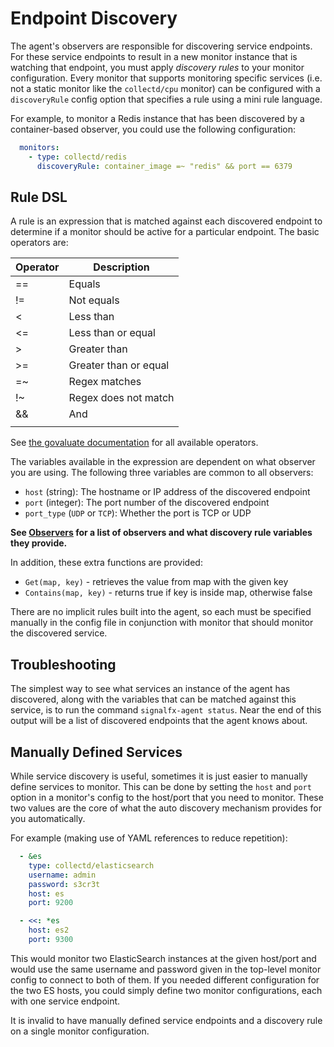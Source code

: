 # Endpoint Discovery

The agent's observers are responsible for discovering service endpoints.  For
these service endpoints to result in a new monitor instance that is watching
that endpoint, you must apply _discovery rules_ to your monitor configuration.
Every monitor that supports monitoring specific services (i.e. not a static
monitor like the `collectd/cpu` monitor) can be configured with a
`discoveryRule` config option that specifies a rule using a mini rule language.

For example, to monitor a Redis instance that has been discovered by a
container-based observer, you could use the following configuration:

```yaml
  monitors:
    - type: collectd/redis
      discoveryRule: container_image =~ "redis" && port == 6379
```

## Rule DSL

A rule is an expression that is matched against each discovered endpoint to
determine if a monitor should be active for a particular endpoint. The basic
operators are:

| Operator | Description |
| --- | --- |
| == | Equals |
| != | Not equals |
| < | Less than |
| <= | Less than or equal |
| > | Greater than |
| >= | Greater than or equal |
| =~ | Regex matches |
| !~ | Regex does not match |
| && | And |
| || | Or | 

See [the govaluate
documentation](https://github.com/Knetic/govaluate/blob/master/MANUAL.md) for
all available operators.

The variables available in the expression are dependent on what observer you
are using.  The following three variables are common to all observers:

 - `host` (string): The hostname or IP address of the discovered endpoint
 - `port` (integer): The port number of the discovered endpoint
 - `port_type` (`UDP` or `TCP`): Whether the port is TCP or UDP

**See [Observers](./observer-config.md) for a list of observers and what
discovery rule variables they provide.**

In addition, these extra functions are provided:

 - `Get(map, key)` - retrieves the value from map with the given key
 - `Contains(map, key)` - returns true if key is inside map, otherwise false

There are no implicit rules built into the agent, so each must be specified
manually in the config file in conjunction with monitor that should monitor the
discovered service.

## Troubleshooting

The simplest way to see what services an instance of the agent has discovered,
along with the variables that can be matched against this service, is to run
the command `signalfx-agent status`.  Near the end of this output will be a
list of discovered endpoints that the agent knows about.

## Manually Defined Services

While service discovery is useful, sometimes it is just easier to manually
define services to monitor.  This can be done by setting the `host` and
`port` option in a monitor's config to the host/port that you need to
monitor.  These two values are the core of what the auto discovery mechanism
provides for you automatically.

For example (making use of YAML references to reduce repetition):

```yaml
  - &es
    type: collectd/elasticsearch
    username: admin
    password: s3cr3t
    host: es
    port: 9200

  - <<: *es
    host: es2
    port: 9300
```

This would monitor two ElasticSearch instances at the given host/port and would
use the same username and password given in the top-level monitor config to
connect to both of them.  If you needed different configuration for the two ES
hosts, you could simply define two monitor configurations, each with one
service endpoint.

It is invalid to have manually defined service endpoints and a discovery rule
on a single monitor configuration.
